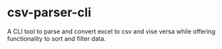 # csv-parser-cli
A CLI tool to parse and convert excel to csv and vise versa while offering functionality to sort and filter data.
